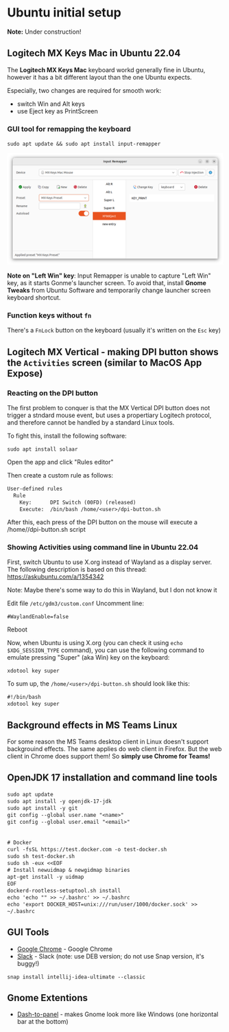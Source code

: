 # Ubuntu initial setup

**Note:** Under construction!

## Logitech MX Keys Mac in Ubuntu 22.04

The **Logitech MX Keys Mac** keyboard workd generally fine in Ubuntu, however it has a bit different layout than the one Ubuntu expects.

Especially, two changes are required for smooth work:
 * switch Win and Alt keys
 * use Eject key as PrintScreen

### GUI tool for remapping the keyboard
```shell
sudo apt update && sudo apt install input-remapper
```
![](resources/ubuntu-input-remapper.png)

**Note on "Left Win" key**: Input Remapper is unable to capture "Left Win" key, as it starts Gonme's launcher screen.
To avoid that, install **Gnome Tweaks** from Ubuntu Software and temporarily change launcher screen keyboard shortcut.

### Function keys without `fn`

There's a `FnLock` button on the keyboard (usually it's written on the `Esc` key)

## Logitech MX Vertical - making DPI button shows the `Activities` screen (similar to MacOS App Expose)

### Reacting on the DPI button

The first problem to conquer is that the MX Vertical DPI button does not trigger a stndard mouse event, but uses a propertiary Logitech protocol,
and therefore cannot be handled by a standard Linux tools.

To fight this, install the following software:
```shell
sudo apt install solaar
```
Open the app and click "Rules editor"

Then create a custom rule as follows:
```text
User-defined rules
  Rule
    Key:      DPI Switch (00FD) (released)
    Execute:  /bin/bash /home/<user>/dpi-button.sh
```

After this, each press of the DPI button on the mouse will execute a /home/<user>/dpi-button.sh script
  
### Showing Activities using command line in Ubuntu 22.04
First, switch Ubuntu to use X.org instead of Wayland as a display server. The following description is based on this thread: https://askubuntu.com/a/1354342

Note: Maybe there's some way to do this in Wayland, but I don not know it

Edit file `/etc/gdm3/custom.conf`
Uncomment line:
```text
#WaylandEnable=false  
```
Reboot
  
Now, when Ubuntu is using X.org (you can check it using `echo $XDG_SESSION_TYPE` command), you can use the following command to emulate pressing "Super" (aka Win) key on the keyboard:
```shell
xdotool key super
```
  
To sum up, the `/home/<user>/dpi-button.sh` should look like this:
```shell
#!/bin/bash
xdotool key super
```
  
## Background effects in MS Teams Linux

For some reason the MS Teams desktop client in Linux doesn't support backgrouind effects. The same applies do web client in Firefox. But the web client in Chrome does support them! So **simply use Chrome for Teams!**

## OpenJDK 17 installation and command line tools
```shell
sudo apt update
sudo apt install -y openjdk-17-jdk
sudo apt install -y git
git config --global user.name "<name>"
git config --global user.email "<email>"


# Docker
curl -fsSL https://test.docker.com -o test-docker.sh
sudo sh test-docker.sh
sudo sh -eux <<EOF
# Install newuidmap & newgidmap binaries
apt-get install -y uidmap
EOF
dockerd-rootless-setuptool.sh install
echo 'echo "" >> ~/.bashrc' >> ~/.bashrc
echo 'export DOCKER_HOST=unix:///run/user/1000/docker.sock' >> ~/.bashrc
```

## GUI Tools

* [Google Chrome](https://www.google.pl/chrome) - Google Chrome
* [Slack](https://slack.com/downloads/linux) - Slack (note: use DEB version; do not use Snap version, it's buggy!)
```shell
snap install intellij-idea-ultimate --classic
```


## Gnome Extentions

* [Dash-to-panel](https://extensions.gnome.org/extension/1160/dash-to-panel/) - makes Gnome look more like Windows (one horizontal bar at the bottom)


